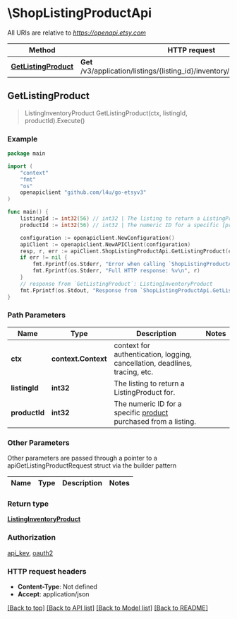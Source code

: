 # \ShopListingProductApi

All URIs are relative to *https://openapi.etsy.com*

Method | HTTP request | Description
------------- | ------------- | -------------
[**GetListingProduct**](ShopListingProductApi.md#GetListingProduct) | **Get** /v3/application/listings/{listing_id}/inventory/products/{product_id} | 



## GetListingProduct

> ListingInventoryProduct GetListingProduct(ctx, listingId, productId).Execute()





### Example

```go
package main

import (
    "context"
    "fmt"
    "os"
    openapiclient "github.com/l4u/go-etsyv3"
)

func main() {
    listingId := int32(56) // int32 | The listing to return a ListingProduct for.
    productId := int32(56) // int32 | The numeric ID for a specific [product](/documentation/reference#tag/ShopListing-Product) purchased from a listing.

    configuration := openapiclient.NewConfiguration()
    apiClient := openapiclient.NewAPIClient(configuration)
    resp, r, err := apiClient.ShopListingProductApi.GetListingProduct(context.Background(), listingId, productId).Execute()
    if err != nil {
        fmt.Fprintf(os.Stderr, "Error when calling `ShopListingProductApi.GetListingProduct``: %v\n", err)
        fmt.Fprintf(os.Stderr, "Full HTTP response: %v\n", r)
    }
    // response from `GetListingProduct`: ListingInventoryProduct
    fmt.Fprintf(os.Stdout, "Response from `ShopListingProductApi.GetListingProduct`: %v\n", resp)
}
```

### Path Parameters


Name | Type | Description  | Notes
------------- | ------------- | ------------- | -------------
**ctx** | **context.Context** | context for authentication, logging, cancellation, deadlines, tracing, etc.
**listingId** | **int32** | The listing to return a ListingProduct for. | 
**productId** | **int32** | The numeric ID for a specific [product](/documentation/reference#tag/ShopListing-Product) purchased from a listing. | 

### Other Parameters

Other parameters are passed through a pointer to a apiGetListingProductRequest struct via the builder pattern


Name | Type | Description  | Notes
------------- | ------------- | ------------- | -------------



### Return type

[**ListingInventoryProduct**](ListingInventoryProduct.md)

### Authorization

[api_key](../README.md#api_key), [oauth2](../README.md#oauth2)

### HTTP request headers

- **Content-Type**: Not defined
- **Accept**: application/json

[[Back to top]](#) [[Back to API list]](../README.md#documentation-for-api-endpoints)
[[Back to Model list]](../README.md#documentation-for-models)
[[Back to README]](../README.md)

